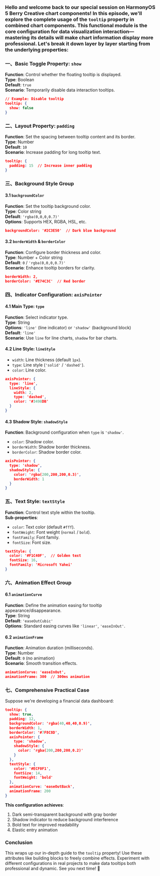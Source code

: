 ### Hello and welcome back to our special session on HarmonyOS 5 Berry Creative chart components! In this episode, we'll explore the complete usage of the `tooltip` property in combined chart components. This functional module is the core configuration for data visualization interaction—mastering its details will make chart information display more professional. Let's break it down layer by layer starting from the underlying properties:  


### 一、Basic Toggle Property: `show`  
**Function**: Control whether the floating tooltip is displayed.  
**Type**: Boolean  
**Default**: `true`  
**Scenario**: Temporarily disable data interaction tooltips.  

```json
// Example: Disable tooltip
tooltip: {
  show: false
}
```  


### 二、Layout Property: `padding`  
**Function**: Set the spacing between tooltip content and its border.  
**Type**: Number  
**Default**: `10`  
**Scenario**: Increase padding for long tooltip text.  

```json
tooltip: {
  padding: 15  // Increase inner padding
}
```  


### 三、Background Style Group  
#### 3.1 `backgroundColor`  
**Function**: Set the tooltip background color.  
**Type**: Color string  
**Default**: `'rgba(0,0,0,0.7)'`  
**Options**: Supports HEX, RGBA, HSL, etc.  

```json
backgroundColor: '#2C3E50'  // Dark blue background
```  

#### 3.2 `borderWidth` & `borderColor`  
**Function**: Configure border thickness and color.  
**Type**: Number + Color string  
**Default**: `0` / `'rgba(0,0,0,0.7)'`  
**Scenario**: Enhance tooltip borders for clarity.  

```json
borderWidth: 2,
borderColor: '#E74C3C'  // Red border
```  


### 四、Indicator Configuration: `axisPointer`  
#### 4.1 Main Type: `type`  
**Function**: Select indicator type.  
**Type**: String  
**Options**: `'line'` (line indicator) or `'shadow'` (background block)  
**Default**: `'line'`  
**Scenario**: Use `line` for line charts, `shadow` for bar charts.  

#### 4.2 Line Style: `lineStyle`  
- `width`: Line thickness (default `1px`).  
- `type`: Line style (`'solid'` / `'dashed'`).  
- `color`: Line color.  

```json
axisPointer: {
  type: 'line',
  lineStyle: {
    width: 2,
    type: 'dashed',
    color: '#3498DB'
  }
}
```  

#### 4.3 Shadow Style: `shadowStyle`  
**Function**: Background configuration when `type` is `'shadow'`.  
- `color`: Shadow color.  
- `borderWidth`: Shadow border thickness.  
- `borderColor`: Shadow border color.  

```json
axisPointer: {
  type: 'shadow',
  shadowStyle: {
    color: 'rgba(200,200,200,0.3)',
    borderWidth: 1
  }
}
```  


### 五、Text Style: `textStyle`  
**Function**: Control text style within the tooltip.  
**Sub-properties**:  
- `color`: Text color (default `#fff`).  
- `fontWeight`: Font weight (`normal` / `bold`).  
- `fontFamily`: Font family.  
- `fontSize`: Font size.  

```json
textStyle: {
  color: '#F1C40F',  // Golden text
  fontSize: 16,
  fontFamily: 'Microsoft Yahei'
}
```  


### 六、Animation Effect Group  
#### 6.1 `animationCurve`  
**Function**: Define the animation easing for tooltip appearance/disappearance.  
**Type**: String  
**Default**: `'easeOutCubic'`  
**Options**: Standard easing curves like `'linear'`, `'easeInOut'`.  

#### 6.2 `animationFrame`  
**Function**: Animation duration (milliseconds).  
**Type**: Number  
**Default**: `0` (no animation)  
**Scenario**: Smooth transition effects.  

```json
animationCurve: 'easeInOut',
animationFrame: 300  // 300ms animation
```  


### 七、Comprehensive Practical Case  
Suppose we're developing a financial data dashboard:  

```json
tooltip: {
  show: true,
  padding: 12,
  backgroundColor: 'rgba(40,40,40,0.9)',
  borderWidth: 1,
  borderColor: '#7F8C8D',
  axisPointer: {
    type: 'shadow',
    shadowStyle: {
      color: 'rgba(200,200,200,0.2)'
    }
  },
  textStyle: {
    color: '#ECF0F1',
    fontSize: 14,
    fontWeight: 'bold'
  },
  animationCurve: 'easeOutBack',
  animationFrame: 200
}
```  

**This configuration achieves**:  
1. Dark semi-transparent background with gray border  
2. Shadow indicator to reduce background interference  
3. Bold text for improved readability  
4. Elastic entry animation  


### Conclusion  
This wraps up our in-depth guide to the `tooltip` property! Use these attributes like building blocks to freely combine effects. Experiment with different configurations in real projects to make data tooltips both professional and dynamic. See you next time! 🚀
